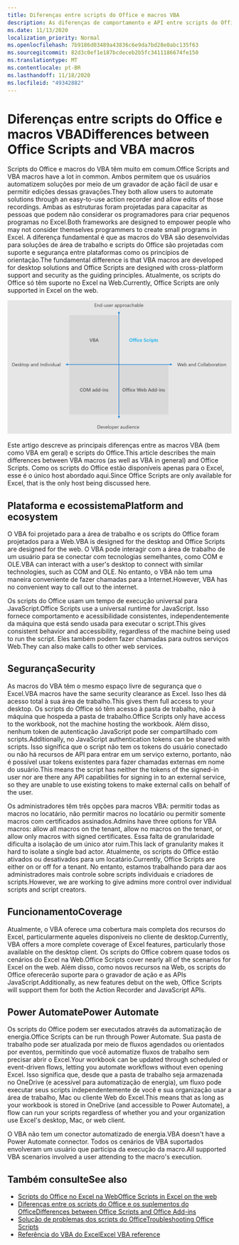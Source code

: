 ```yaml
---
title: Diferenças entre scripts do Office e macros VBA
description: As diferenças de comportamento e API entre scripts do Office e macros VBA do Excel.
ms.date: 11/13/2020
localization_priority: Normal
ms.openlocfilehash: 7b9186d03489a43836c6e9da7bd28e0abc135f63
ms.sourcegitcommit: 82d3c0ef1e187bcdeceb2b5fc3411186674fe150
ms.translationtype: MT
ms.contentlocale: pt-BR
ms.lasthandoff: 11/18/2020
ms.locfileid: "49342882"
---
```

# <a name="differences-between-office-scripts-and-vba-macros"></a><span data-ttu-id="61db3-103">Diferenças entre scripts do Office e macros VBA</span><span class="sxs-lookup"><span data-stu-id="61db3-103">Differences between Office Scripts and VBA macros</span></span>

<span data-ttu-id="61db3-104">Scripts do Office e macros do VBA têm muito em comum.</span><span class="sxs-lookup"><span data-stu-id="61db3-104">Office Scripts and VBA macros have a lot in common.</span></span> <span data-ttu-id="61db3-105">Ambos permitem que os usuários automatizem soluções por meio de um gravador de ação fácil de usar e permitir edições dessas gravações.</span><span class="sxs-lookup"><span data-stu-id="61db3-105">They both allow users to automate solutions through an easy-to-use action recorder and allow edits of those recordings.</span></span> <span data-ttu-id="61db3-106">Ambas as estruturas foram projetadas para capacitar as pessoas que podem não considerar os programadores para criar pequenos programas no Excel.</span><span class="sxs-lookup"><span data-stu-id="61db3-106">Both frameworks are designed to empower people who may not consider themselves programmers to create small programs in Excel.</span></span>
<span data-ttu-id="61db3-107">A diferença fundamental é que as macros do VBA são desenvolvidas para soluções de área de trabalho e scripts do Office são projetadas com suporte e segurança entre plataformas como os princípios de orientação.</span><span class="sxs-lookup"><span data-stu-id="61db3-107">The fundamental difference is that VBA macros are developed for desktop solutions and Office Scripts are designed with cross-platform support and security as the guiding principles.</span></span> <span data-ttu-id="61db3-108">Atualmente, os scripts do Office só têm suporte no Excel na Web.</span><span class="sxs-lookup"><span data-stu-id="61db3-108">Currently, Office Scripts are only supported in Excel on the web.</span></span>

![Um diagrama de quatro quadrantes mostrando as áreas de foco para diferentes soluções de extensibilidade do Office.](../images/office-programmability-diagram.png)

<span data-ttu-id="61db3-111">Este artigo descreve as principais diferenças entre as macros VBA (bem como VBA em geral) e scripts do Office.</span><span class="sxs-lookup"><span data-stu-id="61db3-111">This article describes the main differences between VBA macros (as well as VBA in general) and Office Scripts.</span></span> <span data-ttu-id="61db3-112">Como os scripts do Office estão disponíveis apenas para o Excel, esse é o único host abordado aqui.</span><span class="sxs-lookup"><span data-stu-id="61db3-112">Since Office Scripts are only available for Excel, that is the only host being discussed here.</span></span>

## <a name="platform-and-ecosystem"></a><span data-ttu-id="61db3-113">Plataforma e ecossistema</span><span class="sxs-lookup"><span data-stu-id="61db3-113">Platform and ecosystem</span></span>

<span data-ttu-id="61db3-114">O VBA foi projetado para a área de trabalho e os scripts do Office foram projetados para a Web.</span><span class="sxs-lookup"><span data-stu-id="61db3-114">VBA is designed for the desktop and Office Scripts are designed for the web.</span></span> <span data-ttu-id="61db3-115">O VBA pode interagir com a área de trabalho de um usuário para se conectar com tecnologias semelhantes, como COM e OLE.</span><span class="sxs-lookup"><span data-stu-id="61db3-115">VBA can interact with a user's desktop to connect with similar technologies, such as COM and OLE.</span></span> <span data-ttu-id="61db3-116">No entanto, o VBA não tem uma maneira conveniente de fazer chamadas para a Internet.</span><span class="sxs-lookup"><span data-stu-id="61db3-116">However, VBA has no convenient way to call out to the internet.</span></span>

<span data-ttu-id="61db3-117">Os scripts do Office usam um tempo de execução universal para JavaScript.</span><span class="sxs-lookup"><span data-stu-id="61db3-117">Office Scripts use a universal runtime for JavaScript.</span></span> <span data-ttu-id="61db3-118">Isso fornece comportamento e acessibilidade consistentes, independentemente da máquina que está sendo usada para executar o script.</span><span class="sxs-lookup"><span data-stu-id="61db3-118">This gives consistent behavior and accessibility, regardless of the machine being used to run the script.</span></span> <span data-ttu-id="61db3-119">Eles também podem fazer chamadas para outros serviços Web.</span><span class="sxs-lookup"><span data-stu-id="61db3-119">They can also make calls to other web services.</span></span>

## <a name="security"></a><span data-ttu-id="61db3-120">Segurança</span><span class="sxs-lookup"><span data-stu-id="61db3-120">Security</span></span>

<span data-ttu-id="61db3-121">As macros do VBA têm o mesmo espaço livre de segurança que o Excel.</span><span class="sxs-lookup"><span data-stu-id="61db3-121">VBA macros have the same security clearance as Excel.</span></span> <span data-ttu-id="61db3-122">Isso lhes dá acesso total à sua área de trabalho.</span><span class="sxs-lookup"><span data-stu-id="61db3-122">This gives them full access to your desktop.</span></span> <span data-ttu-id="61db3-123">Os scripts do Office só têm acesso à pasta de trabalho, não à máquina que hospeda a pasta de trabalho.</span><span class="sxs-lookup"><span data-stu-id="61db3-123">Office Scripts only have access to the workbook, not the machine hosting the workbook.</span></span> <span data-ttu-id="61db3-124">Além disso, nenhum token de autenticação JavaScript pode ser compartilhado com scripts.</span><span class="sxs-lookup"><span data-stu-id="61db3-124">Additionally, no JavaScript authentication tokens can be shared with scripts.</span></span> <span data-ttu-id="61db3-125">Isso significa que o script não tem os tokens do usuário conectado ou não há recursos de API para entrar em um serviço externo, portanto, não é possível usar tokens existentes para fazer chamadas externas em nome do usuário.</span><span class="sxs-lookup"><span data-stu-id="61db3-125">This means the script has neither the tokens of the signed-in user nor are there any API capabilities for signing in to an external service, so they are unable to use existing tokens to make external calls on behalf of the user.</span></span>

<span data-ttu-id="61db3-126">Os administradores têm três opções para macros VBA: permitir todas as macros no locatário, não permitir macros no locatário ou permitir somente macros com certificados assinados.</span><span class="sxs-lookup"><span data-stu-id="61db3-126">Admins have three options for VBA macros: allow all macros on the tenant, allow no macros on the tenant, or allow only macros with signed certificates.</span></span> <span data-ttu-id="61db3-127">Essa falta de granularidade dificulta a isolação de um único ator ruim.</span><span class="sxs-lookup"><span data-stu-id="61db3-127">This lack of granularity makes it hard to isolate a single bad actor.</span></span> <span data-ttu-id="61db3-128">Atualmente, os scripts do Office estão ativados ou desativados para um locatário.</span><span class="sxs-lookup"><span data-stu-id="61db3-128">Currently, Office Scripts are either on or off for a tenant.</span></span> <span data-ttu-id="61db3-129">No entanto, estamos trabalhando para dar aos administradores mais controle sobre scripts individuais e criadores de scripts.</span><span class="sxs-lookup"><span data-stu-id="61db3-129">However, we are working to give admins more control over individual scripts and script creators.</span></span>

## <a name="coverage"></a><span data-ttu-id="61db3-130">Funcionamento</span><span class="sxs-lookup"><span data-stu-id="61db3-130">Coverage</span></span>

<span data-ttu-id="61db3-131">Atualmente, o VBA oferece uma cobertura mais completa dos recursos do Excel, particularmente aqueles disponíveis no cliente de desktop.</span><span class="sxs-lookup"><span data-stu-id="61db3-131">Currently, VBA offers a more complete coverage of Excel features, particularly those available on the desktop client.</span></span> <span data-ttu-id="61db3-132">Os scripts do Office cobrem quase todos os cenários do Excel na Web.</span><span class="sxs-lookup"><span data-stu-id="61db3-132">Office Scripts cover nearly all of the scenarios for Excel on the web.</span></span> <span data-ttu-id="61db3-133">Além disso, como novos recursos na Web, os scripts do Office oferecerão suporte para o gravador de ação e as APIs JavaScript.</span><span class="sxs-lookup"><span data-stu-id="61db3-133">Additionally, as new features debut on the web, Office Scripts will support them for both the Action Recorder and JavaScript APIs.</span></span>

## <a name="power-automate"></a><span data-ttu-id="61db3-134">Power Automate</span><span class="sxs-lookup"><span data-stu-id="61db3-134">Power Automate</span></span>

<span data-ttu-id="61db3-135">Os scripts do Office podem ser executados através da automatização de energia.</span><span class="sxs-lookup"><span data-stu-id="61db3-135">Office Scripts can be run through Power Automate.</span></span> <span data-ttu-id="61db3-136">Sua pasta de trabalho pode ser atualizada por meio de fluxos agendados ou orientados por eventos, permitindo que você automatize fluxos de trabalho sem precisar abrir o Excel.</span><span class="sxs-lookup"><span data-stu-id="61db3-136">Your workbook can be updated through scheduled or event-driven flows, letting you automate workflows without even opening Excel.</span></span> <span data-ttu-id="61db3-137">Isso significa que, desde que a pasta de trabalho seja armazenada no OneDrive (e acessível para automatização de energia), um fluxo pode executar seus scripts independentemente de você e sua organização usar a área de trabalho, Mac ou cliente Web do Excel.</span><span class="sxs-lookup"><span data-stu-id="61db3-137">This means that as long as your workbook is stored in OneDrive (and accessible to Power Automate), a flow can run your scripts regardless of whether you and your organization use Excel's desktop, Mac, or web client.</span></span>

<span data-ttu-id="61db3-138">O VBA não tem um conector automatizado de energia.</span><span class="sxs-lookup"><span data-stu-id="61db3-138">VBA doesn't have a Power Automate connector.</span></span> <span data-ttu-id="61db3-139">Todos os cenários de VBA suportados envolveram um usuário que participa da execução da macro.</span><span class="sxs-lookup"><span data-stu-id="61db3-139">All supported VBA scenarios involved a user attending to the macro's execution.</span></span>

## <a name="see-also"></a><span data-ttu-id="61db3-140">Também consulte</span><span class="sxs-lookup"><span data-stu-id="61db3-140">See also</span></span>

- [<span data-ttu-id="61db3-141">Scripts do Office no Excel na Web</span><span class="sxs-lookup"><span data-stu-id="61db3-141">Office Scripts in Excel on the web</span></span>](../overview/excel.md)
- [<span data-ttu-id="61db3-142">Diferenças entre os scripts do Office e os suplementos do Office</span><span class="sxs-lookup"><span data-stu-id="61db3-142">Differences between Office Scripts and Office Add-ins</span></span>](add-ins-differences.md)
- [<span data-ttu-id="61db3-143">Solução de problemas dos scripts do Office</span><span class="sxs-lookup"><span data-stu-id="61db3-143">Troubleshooting Office Scripts</span></span>](../testing/troubleshooting.md)
- [<span data-ttu-id="61db3-144">Referência do VBA do Excel</span><span class="sxs-lookup"><span data-stu-id="61db3-144">Excel VBA reference</span></span>](/office/vba/api/overview/excel)
